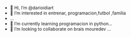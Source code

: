 - 👋 Hi, I’m @darioidiart
- 👀 I’m interested in  entrenar, programacion,futbol ,familia
- ...
- 🌱 I’m currently learning  programacion in python...
- 💞️ I’m looking to collaborate on brais mouredev ...
  

<!---
darioidiart/darioidiart is a ✨ special ✨ repository because its `README.md` (this file) appears on your GitHub profile.
You can click the Preview link to take a look at your changes.
--->

